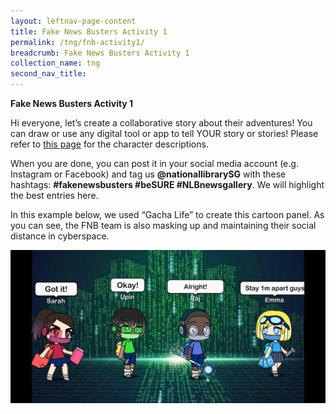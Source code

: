 ```yaml
---
layout: leftnav-page-content
title: Fake News Busters Activity 1
permalink: /tng/fnb-activity1/
breadcrumb: Fake News Busters Activity 1
collection_name: tng
second_nav_title: 
---
```


**Fake News Busters Activity 1**

Hi everyone, let’s create a collaborative story about their adventures! You can draw or use any digital tool or app to tell YOUR story or stories! Please refer to [this page](/tng/fakenewsbusters/) for the character descriptions.

When you are done, you can post it in your social media account (e.g. Instagram or Facebook) and tag us **@nationallibrarySG**  with these hashtags:  **#fakenewsbusters #beSURE  #NLBnewsgallery**. We will highlight the best entries here.

In this example below, we used “Gacha Life” to create this cartoon panel.  As you can see, the FNB team is also masking up and maintaining their social distance in cyberspace.

![](../images/fnb-team-01.jpg)




